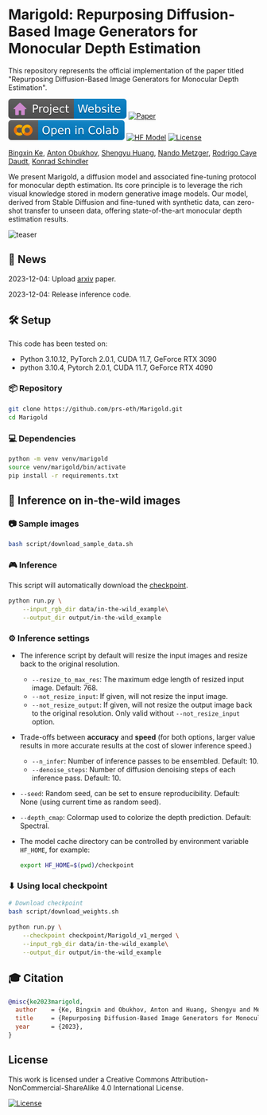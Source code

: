 # Marigold: Repurposing Diffusion-Based Image Generators for Monocular Depth Estimation

This repository represents the official implementation of the paper titled "Repurposing Diffusion-Based Image Generators for Monocular Depth Estimation".

[![Website](doc/badges/badge-website.svg)](https://marigoldmonodepth.github.io)
[![Paper](https://img.shields.io/badge/arXiv-PDF-b31b1b)](https://arxiv.org/abs/2312.02145)
[![Open In Colab](doc/badges/badge-colab.svg)](https://colab.research.google.com/drive/12G8reD13DdpMie5ZQlaFNo2WCGeNUH-u?usp=sharing)
[![HF Model](https://img.shields.io/badge/🤗%20Hugging%20Face-Model-yellow)](https://huggingface.co/Bingxin/Marigold)
[![License](https://img.shields.io/badge/License-CC_BY--NC--SA_4.0-929292)](LICENSE)
<!-- [![Website](https://img.shields.io/badge/Project-Website-1081c2)](https://arxiv.org/abs/2312.02145) -->
<!-- [![GitHub](https://img.shields.io/github/stars/prs-eth/Marigold?style=default&label=GitHub%20★&logo=github)](https://github.com/prs-eth/Marigold) -->
<!-- [![HF Space](https://img.shields.io/badge/%F0%9F%A4%97%20Hugging%20Face-Space-blue)]() -->
<!-- [![Docker](doc/badges/badge-docker.svg)]() -->

[Bingxin Ke](http://www.kebingxin.com/),
[Anton Obukhov](https://www.obukhov.ai/),
[Shengyu Huang](https://shengyuh.github.io/),
[Nando Metzger](https://nandometzger.github.io/),
[Rodrigo Caye Daudt](https://rcdaudt.github.io/),
[Konrad Schindler](https://scholar.google.com/citations?user=FZuNgqIAAAAJ&hl=en )

We present Marigold, a diffusion model and associated fine-tuning protocol for monocular depth estimation. Its core principle is to leverage the rich visual knowledge stored in modern generative image models. Our model, derived from Stable Diffusion and fine-tuned with synthetic data, can zero-shot transfer to unseen data, offering state-of-the-art monocular depth estimation results.

![teaser](doc/teaser_collage_transparant.png)

## 📢 News

2023-12-04: Upload [arxiv](https://arxiv.org/abs/2312.02145) paper.

2023-12-04: Release inference code.

## 🛠️ Setup

This code has been tested on:

- Python 3.10.12, PyTorch 2.0.1, CUDA 11.7, GeForce RTX 3090
- python 3.10.4, Pytorch 2.0.1, CUDA 11.7, GeForce RTX 4090

### 📦 Repository

```bash
git clone https://github.com/prs-eth/Marigold.git
cd Marigold
```

### 💻 Dependencies

```bash
python -m venv venv/marigold
source venv/marigold/bin/activate
pip install -r requirements.txt
```

## 🚀 Inference on in-the-wild images

### 📷 Sample images

```bash
bash script/download_sample_data.sh
```

### 🎮 Inference

This script will automatically download the [checkpoint](https://huggingface.co/Bingxin/Marigold).

```bash
python run.py \
    --input_rgb_dir data/in-the-wild_example\
    --output_dir output/in-the-wild_example
```

### ⚙️ Inference settings

- The inference script by default will resize the input images and resize back to the original resolution.
  
  - `--resize_to_max_res`: The maximum edge length of resized input image. Default: 768.
  - `--not_resize_input`: If given, will not resize the input image.
  - `--not_resize_output`: If given, will not resize the output image back to the original resolution. Only valid without `--not_resize_input` option.

- Trade-offs between **accuracy** and **speed** (for both options, larger value results in more accurate results at the cost of slower inference speed.)

  - `--n_infer`: Number of inference passes to be ensembled. Default: 10.
  - `--denoise_steps`: Number of diffusion denoising steps of each inference pass. Default: 10.

- `--seed`: Random seed, can be set to ensure reproducibility. Default: None (using current time as random seed).
- `--depth_cmap`: Colormap used to colorize the depth prediction. Default: Spectral.

- The model cache directory can be controlled by environment variable `HF_HOME`, for example:

    ```bash
    export HF_HOME=$(pwd)/checkpoint
    ```

### ⬇ Using local checkpoint

```bash
# Download checkpoint
bash script/download_weights.sh
```

```bash
python run.py \
    --checkpoint checkpoint/Marigold_v1_merged \
    --input_rgb_dir data/in-the-wild_example\
    --output_dir output/in-the-wild_example
```

## 🎓 Citation

```bibtex
@misc{ke2023marigold,
  author    = {Ke, Bingxin and Obukhov, Anton and Huang, Shengyu and Metzger, Nando and Daudt, Rodrigo Caye and Schindler, Konrad},
  title     = {Repurposing Diffusion-Based Image Generators for Monocular Depth Estimation},
  year      = {2023},
}
```

## License

This work is licensed under a Creative Commons Attribution-NonCommercial-ShareAlike 4.0 International License.

[![License](https://img.shields.io/badge/License-CC_BY--NC--SA_4.0-929292)](LICENSE)
